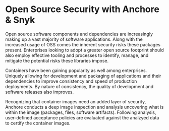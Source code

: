 # Open Source Security with Anchore & Snyk

Open source software components and dependencies are increasingly making up a vast majority of software applications. Along with the increased usage of OSS comes the inherent security risks these packages present. Enterprises looking to adopt a greater open source footprint should also employ effective tooling and processes to identify, manage, and mitigate the potential risks these libraries impose. 

Containers have been gaining popularity as well among enterprises. Uniquely allowing for development and packaging of applications and their dependencies to improve consistency and speed of production deployments. By nature of consistency, the quality of development and software releases also improves. 

Recognizing that container images need an added layer of security, Anchore conducts a deep image inspection and analysis uncovering what is within the image (packages, files, software artifacts). Following analysis, user-defined acceptance policies are evaluated against the analzyed data to certify the container images.